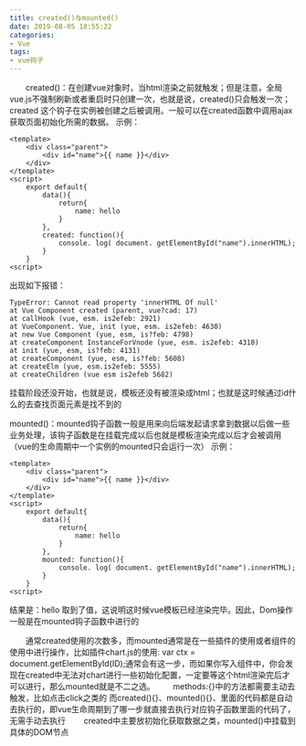 ```yaml
---
title: created()与mounted()
date: 2019-08-05 18:55:22
categories:
- Vue
tags:
- vue钩子
---
```


&ensp;&ensp;&ensp;&ensp;created()：在创建vue对象时，当html渲染之前就触发；但是注意，全局vue.js不强制刷新或者重启时只创建一次，也就是说，created()只会触发一次；created 这个钩子在实例被创建之后被调用。一般可以在created函数中调用ajax获取页面初始化所需的数据。
示例：
```
<template>
	<div class="parent">
		<div id="name">{{ name }}</div>
	</div>
</template>
<script>
	export default{
		data(){
			return{
				name: hello
			}
		},
		created: function(){
			console. log( document. getElementById("name").innerHTML);
		}
	}
<script>
```
出现如下报错：
```
TypeError: Cannot read property 'innerHTML Of null'
at Vue Component created (parent, vue?cad: 17)
at callHook (vue, esm. is2efeb: 2921)
at VueComponent. Vue, init (yue, esm. is2efeb: 4630)
at new Vue Component (yue, esm, is?feb: 4798)
at createComponent InstanceForVnode (yue, esm. is2efeb: 4310)
at init (yue, esm, is?feb: 4131)
at createComponent (yue, esm, is?feb: 5608)
at createElm (yue, esm.is2efeb: 5555)
at createChildren (vue esm is2efeb 5682)
```
挂载阶段还没开始，也就是说，模板还没有被渲染成html；也就是这时候通过id什么的去查找页面元素是找不到的

mounted()：mounted钩子函数一般是用来向后端发起请求拿到数据以后做一些业务处理，该钩子函数是在挂载完成以后也就是模板渲染完成以后才会被调用（vue的生命周期中一个实例的mounted只会运行一次）
示例：
```
<template>
	<div class="parent">
		<div id="name">{{ name }}</div>
	</div>
</template>
<script>
	export default{
		data(){
			return{
				name: hello
			}
		},
		mounted: function(){
			console. log( document. getElementById("name").innerHTML);
		}
	}
<script>
```
结果是：hello
取到了值，这说明这时候vue模板已经渲染完毕。因此，Dom操作一般是在mounted钩子函数中进行的

&ensp;&ensp;&ensp;&ensp;通常created使用的次数多，而mounted通常是在一些插件的使用或者组件的使用中进行操作，比如插件chart.js的使用: var ctx = document.getElementById(ID);通常会有这一步，而如果你写入组件中，你会发现在created中无法对chart进行一些初始化配置，一定要等这个html渲染完后才可以进行，那么mounted就是不二之选。
&ensp;&ensp;&ensp;&ensp;methods:{}中的方法都需要主动去触发，比如点击click之类的
而created(){}、mounted(){}、里面的代码都是自动去执行的，即vue生命周期到了哪一步就直接去执行对应钩子函数里面的代码了，无需手动去执行
&ensp;&ensp;&ensp;&ensp;created中主要放初始化获取数据之类，mounted()中挂载到具体的DOM节点